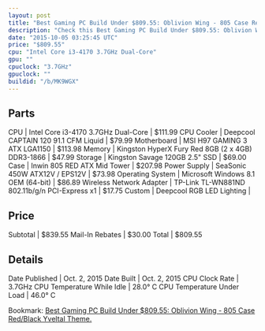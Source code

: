 ```yaml
---
layout: post
title: "Best Gaming PC Build Under $809.55: Oblivion Wing - 805 Case Red/Black Yveltal Theme."
description: "Check this Best Gaming PC Build Under $809.55: Oblivion Wing - 805 Case Red/Black Yveltal Theme.. CPU: Intel Core i3-4170 3.7GHz Dual-Core, CPU Cooler: Deepcool CAPTAIN 12"
date: "2015-10-05 03:25:45 UTC"
price: "$809.55"
cpu: "Intel Core i3-4170 3.7GHz Dual-Core"
gpu: ""
cpuclock: "3.7GHz"
gpuclock: ""
buildid: "/b/MK9WGX"
---
```


## Parts

CPU | Intel Core i3-4170 3.7GHz Dual-Core | $111.99
CPU Cooler | Deepcool CAPTAIN 120 91.1 CFM Liquid | $79.99
Motherboard | MSI H97 GAMING 3 ATX LGA1150 | $113.98
Memory | Kingston HyperX Fury Red 8GB (2 x 4GB) DDR3-1866 | $47.99
Storage | Kingston Savage 120GB 2.5" SSD | $69.00
Case | Inwin 805 RED ATX Mid Tower | $207.98
Power Supply | SeaSonic 450W ATX12V / EPS12V | $73.98
Operating System | Microsoft Windows 8.1 OEM (64-bit) | $86.89
Wireless Network Adapter | TP-Link TL-WN881ND 802.11b/g/n PCI-Express x1 | $17.75
Custom | Deepcool RGB LED Lighting | 

## Price

Subtotal | $839.55
Mail-In Rebates | $30.00
Total | $809.55

## Details

Date Published | Oct. 2, 2015
Date Built | Oct. 2, 2015
CPU Clock Rate | 3.7GHz
CPU Temperature While Idle | 28.0° C
CPU Temperature Under Load | 46.0° C

Bookmark: [Best Gaming PC Build Under $809.55: Oblivion Wing - 805 Case Red/Black Yveltal Theme.](http://pcbuilders.github.io/2015/10/05/best-gaming-pc-build-under-809-dollars-dot-55-oblivion-wing-805-case-red-slash-black-yveltal-theme/)
